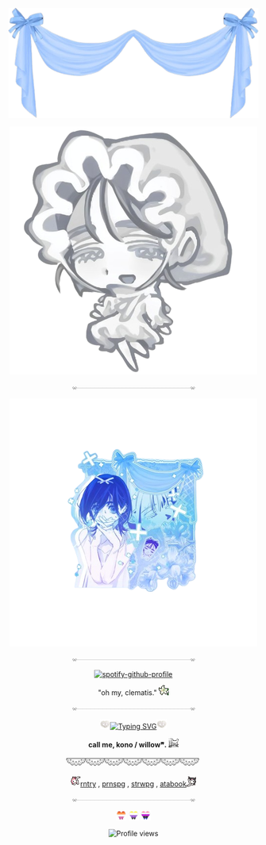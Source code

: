 <p align=center

![Alt text](349f7b4f-0959-42b3-bf84-d847cbd18913-removebg-preview.png)

<p align=center

![image](sua_chibi__________paecroj_on_tiktok-removebg-preview.png)

<p align=center

![Alt text](div117.gif)

<p align=center

![Alt text](Sua-removebg-preview.png)

<p align=center

![Alt text](div117.gif)

<p align=center

[![spotify-github-profile](https://spotify-github-profile.kittinanx.com/api/view?uid=314mut7imtpm6vc6oq3g32g722qy&cover_image=false&theme=novatorem&show_offline=true&background_color=121212&interchange=false&bar_color=ffffff)](https://github.com/kittinan/spotify-github-profile)

<p align=center
    
"oh my, clematis." ![Alt text](OX6LFeG.gif)

<p align=center

![Alt text](div117.gif)

<p align=center

![Alt text](284.gif)<a href="https://git.io/typing-svg"><img src="https://readme-typing-svg.demolab.com?font=Ubuntu&size=20&pause=1&color=888888&center=true&vCenter=true&width=435&lines=feel+free+to+int+on+pt+(*+%5E+%CF%89+%5E)+" alt="Typing SVG" /></a>![Alt text](284.gif)

<p align=center

**call me, kono / willow❞.** ![Alt text](tumblr_ca01b4bde0808bf3584ef4cbb3dd0f76_6694e173_75.gif)

<p align=center

![Alt text](div50.png)

<p align=center

![Alt text](v4fcrIx.gif)[rntry](https://rentry.co/konomiyyo)    ,         [prnspg](https://pronouns.cc/@konomiyyoo)  ,   [strwpg](https://konomisses.straw.page/)   ,   [atabook](https://konomiyyoo.atabook.org/)![Alt text](GZWu3gj.gif)



<p align=center

![Alt text](div117.gif)

<p align=center

![Alt text](1214712326037446707.webp) ![Alt text](1214713118241071124.webp) ![Alt text](1214711948839620729.webp)
    
<p align=center

![Profile views](https://komarev.com/ghpvc/?username=yourusername&label=/ᐠ.,.ᐟ\&color=ffffff) 

